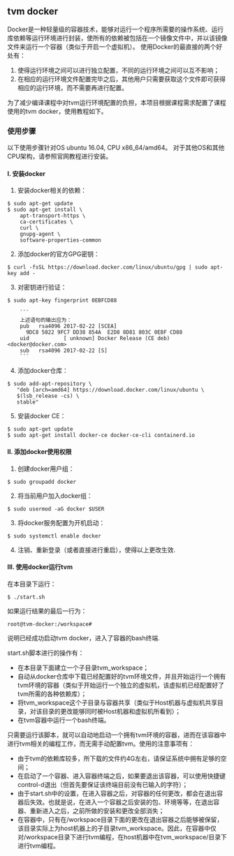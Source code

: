 ## tvm docker

Docker是一种轻量级的容器技术，能够对运行一个程序所需要的操作系统、运行库依赖等运行环境进行封装，使所有的依赖被包括在一个镜像文件中，并以该镜像文件来运行一个容器（类似于开启一个虚拟机）。
使用Docker的最直接的两个好处有：
1. 使得运行环境之间可以进行独立配置，不同的运行环境之间可以互不影响；
2. 在相应的运行环境文件配置完毕之后，其他用户只需要获取这个文件即可获得相应的运行环境，而不需要再进行配置。

为了减少编译课程中对tvm运行环境配置的负担，本项目根据课程需求配置了课程使用的tvm docker，使用教程如下。

### 使用步骤
以下使用步骤针对OS ubuntu 16.04, CPU x86_64/amd64。
对于其他OS和其他CPU架构，请参照官网教程进行安装。
#### I. 安装docker
1. 安装docker相关的依赖：
```
$ sudo apt-get update
$ sudo apt-get install \
    apt-transport-https \
    ca-certificates \
    curl \
    gnupg-agent \
    software-properties-common
```
2. 添加docker的官方GPG密钥：
```
$ curl -fsSL https://download.docker.com/linux/ubuntu/gpg | sudo apt-key add -
```
3. 对密钥进行验证：
```
$ sudo apt-key fingerprint 0EBFCD88

    ```
    上述语句的输出应为：
    pub   rsa4096 2017-02-22 [SCEA]
      9DC8 5822 9FC7 DD38 854A  E2D8 8D81 803C 0EBF CD88
    uid           [ unknown] Docker Release (CE deb) <docker@docker.com>
    sub   rsa4096 2017-02-22 [S]
    ```
```
4. 添加docker仓库：
```
$ sudo add-apt-repository \
   "deb [arch=amd64] https://download.docker.com/linux/ubuntu \
   $(lsb_release -cs) \
   stable"
```
5. 安装docker CE：
```
$ sudo apt-get update
$ sudo apt-get install docker-ce docker-ce-cli containerd.io
```

#### II. 添加docker使用权限
1. 创建docker用户组：
```
$ sudo groupadd docker
```
2. 将当前用户加入docker组：
```
$ sudo usermod -aG docker $USER
```
3. 将docker服务配置为开机启动：
```
$ sudo systemctl enable docker
```
4. 注销、重新登录（或者直接进行重启），使得以上更改生效.

#### III. 使用docker运行tvm
在本目录下运行：
```
$ ./start.sh
```
如果运行结果的最后一行为：
```
root@tvm-docker:/workspace# 
```
说明已经成功启动tvm docker，进入了容器的bash终端.

start.sh脚本进行的操作有：
- 在本目录下面建立一个子目录tvm_workspace；
- 自动从docker仓库中下载已经配置好的tvm环境文件，并且开始运行一个拥有tvm环境的容器（类似于开始运行一个独立的虚拟机，该虚拟机已经配置好了tvm所需的各种依赖库）；
- 将tvm_workspace这个子目录与容器共享（类似于Host机器与虚拟机共享目录，对该目录的更改能够同时被Host机器和虚拟机所看到）；
- 在tvm容器中运行一个bash终端。

只需要运行该脚本，就可以自动地启动一个拥有tvm环境的容器，进而在该容器中进行tvm相关的编程工作，而无需手动配置tvm。使用的注意事项有：
- 由于tvm的依赖库较多，所下载的文件约4G左右，请保证系统中拥有足够的空间；
- 在启动了一个容器、进入容器终端之后，如果要退出该容器，可以使用快捷键control-d退出（但首先要保证该终端目前没有已输入的字符）；
- 由于start.sh中的设置，在进入容器之后，对容器的任何更改，都会在退出容器后失效。也就是说，在进入一个容器之后安装的包、环境等等，在退出容器、重新进入之后，之前所做的安装和更改全部消失；
- 在容器中，只有在/workspace目录下面的更改在退出容器之后能够被保留，该目录实际上为host机器上的子目录tvm_workspace。因此，在容器中仅对/workspace目录下进行tvm编程，在host机器中在tvm_workspace/目录下进行tvm编程。
